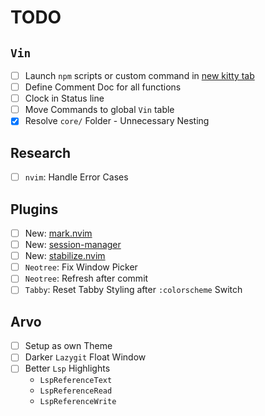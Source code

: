 # TODO

## `Vin`

- [ ] Launch `npm` scripts or custom command in [new kitty tab](https://sw.kovidgoyal.net/kitty/remote-control/#)
- [ ] Define Comment Doc for all functions
- [ ] Clock in Status line
- [ ] Move Commands to global `Vin` table
- [x] Resolve `core/` Folder - Unnecessary Nesting

## Research

- [ ] `nvim`: Handle Error Cases

## Plugins

- [ ] New: [mark.nvim](https://github.com/chentoast/marks.nvim?utm_source=pocket_mylist)
- [ ] New: [session-manager](https://github.com/emuel-vassallo/nvim/blob/main/lua/plugins/configs/session-manager.lua)
- [ ] New: [stabilize.nvim](https://github.com/luukvbaal/stabilize.nvim)
- [ ] `Neotree`: Fix Window Picker
- [ ] `Neotree`: Refresh after commit
- [ ] `Tabby`: Reset Tabby Styling after `:colorscheme` Switch

## Arvo

- [ ] Setup as own Theme
- [ ] Darker `Lazygit` Float Window
- [ ] Better `Lsp` Highlights
    - `LspReferenceText`
    - `LspReferenceRead`
    - `LspReferenceWrite`
